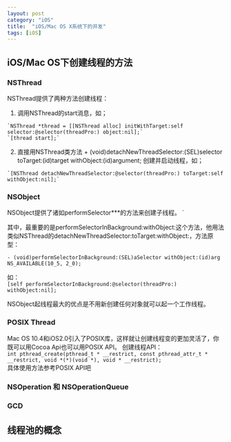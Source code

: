 ```yaml
---
layout: post
category: "iOS"
title:  "iOS/Mac OS X系统下的并发"
tags: [iOS]
---
```


## iOS/Mac OS下创建线程的方法

### NSThread  
  NSThread提供了两种方法创建线程：  
  1.  调用NSThread的start消息，如；  

    `NSThread *thread = [[NSThread alloc] initWithTarget:self selector:@selector(threadPro:) object:nil];`  
    `[thread start];`  

  2.  直接用NSThread类方法 + (void)detachNewThreadSelector:(SEL)selector toTarget:(id)target withObject:(id)argument; 创建并启动线程，如；
    
    `[NSThread detachNewThreadSelector:@selector(threadPro:) toTarget:self withObject:nil];`   

### NSObject   
  NSObject提供了诸如performSelector***的方法来创建子线程。     `   

  其中，最重要的是performSelectorInBackground:withObject:这个方法，他用法类似NSThread的detachNewThreadSelector:toTarget:withObject:，方法原型：
  
  `- (void)performSelectorInBackground:(SEL)aSelector withObject:(id)arg NS_AVAILABLE(10_5, 2_0);`

  如：   
  `[self performSelectorInBackground:@selector(threadPro:) withObject:nil];` 
  
  NSObject起线程最大的优点是不用新创建任何对象就可以起一个工作线程。
    
### POSIX Thread   

  Mac OS 10.4和iOS2.0引入了POSIX库，这样就让创建线程变的更加灵活了，你既可以用Cocoa Api也可以用POSIX API。
  创建线程API：  
      `int pthread_create(pthread_t * __restrict, const pthread_attr_t * __restrict, void *(*)(void *), void * __restrict);`   
  具体使用方法参考POSIX API吧

### NSOperation 和 NSOperationQueue
### GCD


## 线程池的概念
